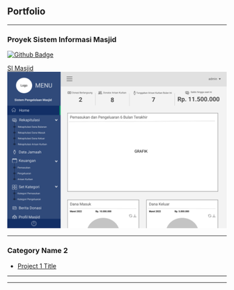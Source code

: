 ## Portfolio

---

### Proyek Sistem Informasi Masjid

 [![Github Badge](https://img.shields.io/badge/-della22-grey?style=flat&logo=github&logoColor=white&link=https://github.com/della22/masjid/)](https://www.github.com/della22/masjid/)

[SI Masjid](https://github.com/della22/masjid)
<img src="images/dashboard.png?raw=true"/>

---

### Category Name 2

- [Project 1 Title]([http://example.com/](https://github.com/della22/masjid))

---




---
